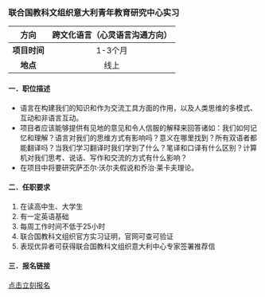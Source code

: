 ### 联合国教科文组织意大利青年教育研究中心实习


|  **方向**  | 跨文化语言（心灵语言沟通方向） |
|:--------:|:-------------------:|
| **项目时间** |        1-3个月        |
|  **地点**  |         线上          |


#### 一．职位描述

- 语言在构建我们的知识和作为交流工具方面的作用，以及人类思维的多模式、互动和非语言互动。
- 项目者应该能够提供有见地的意见和令人信服的解释来回答诸如：我们如何记忆和理解？语言对我们的思维方式有影响吗？意义在哪里找到？所有双语者都能翻译吗？当我们学习翻译时我们学到了什么？笔译和口译有什么区别？计算机对我们思考、说话、写作和交流的方式有什么影响？
- 在项目中将要研究萨丕尔·沃尔夫假说和乔治·莱卡夫理论。

#### 二．任职要求

1. 在读高中生、大学生
2. 有一定英语基础
3. 每周工作时间不低于25小时
4. 联合国教科文组织官方实习证明，官网可查可验证
5. 表现优异者可获得联合国教科文组织意大利中心专家签署推荐信


#### 三．报名链接
[点击立刻报名](https://ezygcyygfb.feishu.cn/share/base/form/shrcnyoWDn0NwQnTyfwrxo3XOnh)
